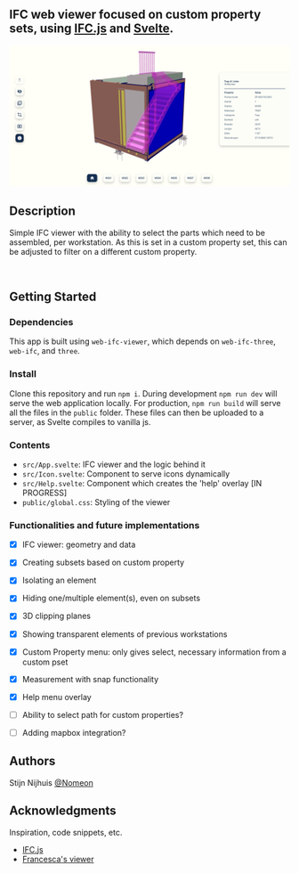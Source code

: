 ## IFC web viewer focused on custom property sets, using [IFC.js](https://ifcjs.github.io/info/) and [Svelte](https://svelte.dev/).

<img src="banner.png">

## Description
Simple IFC viewer with the ability to select the parts which need to be assembled, per workstation. As this is set in a custom property set, this can be adjusted to filter on a different custom property.

<br>

## Getting Started

### Dependencies

This app is built using `web-ifc-viewer`, which depends on `web-ifc-three`, `web-ifc`, and `three`.

### Install

Clone this repository and run `npm i`. During development `npm run dev` will serve the web application locally. For production, `npm run build` will serve all the files in the `public` folder. These files can then be uploaded to a server, as Svelte compiles to vanilla js.

### Contents

- `src/App.svelte`: IFC viewer and the logic behind it
- `src/Icon.svelte`: Component to serve icons dynamically
- `src/Help.svelte`: Component which creates the 'help' overlay [IN PROGRESS]
- `public/global.css`: Styling of the viewer

### Functionalities and future implementations

- [x] IFC viewer: geometry and data
- [x] Creating subsets based on custom property
- [x] Isolating an element
- [x] Hiding one/multiple element(s), even on subsets
- [x] 3D clipping planes
- [x] Showing transparent elements of previous workstations
- [x] Custom Property menu: only gives select, necessary information from a custom pset
- [x] Measurement with snap functionality
- [x] Help menu overlay
- [ ] Ability to select path for custom properties?
- [ ] Adding mapbox integration?


## Authors

Stijn Nijhuis
[@Nomeon](https://www.linkedin.com/in/stijn-nijhuis-56593524a/)

## Acknowledgments

Inspiration, code snippets, etc.

- [IFC.js](https://ifcjs.github.io/info/)
- [Francesca's viewer](https://github.com/duffra/BIMexp_o)
